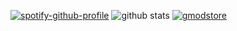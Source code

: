 [![spotify-github-profile](https://spotify-github-profile.vercel.app/api/view?uid=owain.jones74&cover_image=true&theme=default)](https://spotify-github-profile.vercel.app/api/view?uid=owain.jones74&redirect=true)
![github stats](https://github-readme-stats.vercel.app/api?username=owainjones74&show_icons=true&theme=synthwave)
[![gmodstore](https://0wain.xyz/gms-git-readme/?id=76561198058562944)](https://www.gmodstore.com/users/owain)
